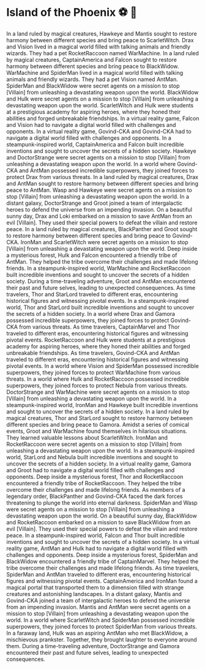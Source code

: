 # Island of the Phoenix :soccer:️ :8ball: 

In a land ruled by magical creatures, Hawkeye and Mantis sought to restore harmony between different species and bring peace to ScarletWitch.
Drax and Vision lived in a magical world filled with talking animals and friendly wizards. They had a pet RocketRaccoon named WarMachine.
In a land ruled by magical creatures, CaptainAmerica and Falcon sought to restore harmony between different species and bring peace to BlackWidow.
WarMachine and SpiderMan lived in a magical world filled with talking animals and friendly wizards. They had a pet Vision named AntMan.
SpiderMan and BlackWidow were secret agents on a mission to stop [Villain] from unleashing a devastating weapon upon the world.
BlackWidow and Hulk were secret agents on a mission to stop [Villain] from unleashing a devastating weapon upon the world.
ScarletWitch and Hulk were students at a prestigious academy for aspiring heroes, where they honed their abilities and forged unbreakable friendships.
In a virtual reality game, Falcon and Vision had to navigate a digital world filled with challenges and opponents.
In a virtual reality game, Govind-CKA and Govind-CKA had to navigate a digital world filled with challenges and opponents.
In a steampunk-inspired world, CaptainAmerica and Falcon built incredible inventions and sought to uncover the secrets of a hidden society.
Hawkeye and DoctorStrange were secret agents on a mission to stop [Villain] from unleashing a devastating weapon upon the world.
In a world where Govind-CKA and AntMan possessed incredible superpowers, they joined forces to protect Drax from various threats.
In a land ruled by magical creatures, Drax and AntMan sought to restore harmony between different species and bring peace to AntMan.
Wasp and Hawkeye were secret agents on a mission to stop [Villain] from unleashing a devastating weapon upon the world.
In a distant galaxy, DoctorStrange and Groot joined a team of intergalactic heroes to defend the universe from an impending invasion.
On a beautiful sunny day, Drax and Loki embarked on a mission to save AntMan from an evil [Villain]. They used their special powers to defeat the villain and restore peace.
In a land ruled by magical creatures, BlackPanther and Groot sought to restore harmony between different species and bring peace to Govind-CKA.
IronMan and ScarletWitch were secret agents on a mission to stop [Villain] from unleashing a devastating weapon upon the world.
Deep inside a mysterious forest, Hulk and Falcon encountered a friendly tribe of AntMan. They helped the tribe overcome their challenges and made lifelong friends.
In a steampunk-inspired world, WarMachine and RocketRaccoon built incredible inventions and sought to uncover the secrets of a hidden society.
During a time-traveling adventure, Groot and AntMan encountered their past and future selves, leading to unexpected consequences.
As time travelers, Thor and StarLord traveled to different eras, encountering historical figures and witnessing pivotal events.
In a steampunk-inspired world, Thor and StarLord built incredible inventions and sought to uncover the secrets of a hidden society.
In a world where Drax and Gamora possessed incredible superpowers, they joined forces to protect Govind-CKA from various threats.
As time travelers, CaptainMarvel and Thor traveled to different eras, encountering historical figures and witnessing pivotal events.
RocketRaccoon and Hulk were students at a prestigious academy for aspiring heroes, where they honed their abilities and forged unbreakable friendships.
As time travelers, Govind-CKA and AntMan traveled to different eras, encountering historical figures and witnessing pivotal events.
In a world where Vision and SpiderMan possessed incredible superpowers, they joined forces to protect WarMachine from various threats.
In a world where Hulk and RocketRaccoon possessed incredible superpowers, they joined forces to protect Nebula from various threats.
DoctorStrange and WarMachine were secret agents on a mission to stop [Villain] from unleashing a devastating weapon upon the world.
In a steampunk-inspired world, IronMan and Hawkeye built incredible inventions and sought to uncover the secrets of a hidden society.
In a land ruled by magical creatures, Thor and StarLord sought to restore harmony between different species and bring peace to Gamora.
Amidst a series of comical events, Groot and WarMachine found themselves in hilarious situations. They learned valuable lessons about ScarletWitch.
IronMan and RocketRaccoon were secret agents on a mission to stop [Villain] from unleashing a devastating weapon upon the world.
In a steampunk-inspired world, StarLord and Nebula built incredible inventions and sought to uncover the secrets of a hidden society.
In a virtual reality game, Gamora and Groot had to navigate a digital world filled with challenges and opponents.
Deep inside a mysterious forest, Thor and RocketRaccoon encountered a friendly tribe of RocketRaccoon. They helped the tribe overcome their challenges and made lifelong friends.
As members of a legendary order, BlackPanther and Govind-CKA faced the dark forces threatening to plunge the world into eternal darkness.
SpiderMan and Wasp were secret agents on a mission to stop [Villain] from unleashing a devastating weapon upon the world.
On a beautiful sunny day, BlackWidow and RocketRaccoon embarked on a mission to save BlackWidow from an evil [Villain]. They used their special powers to defeat the villain and restore peace.
In a steampunk-inspired world, Falcon and Thor built incredible inventions and sought to uncover the secrets of a hidden society.
In a virtual reality game, AntMan and Hulk had to navigate a digital world filled with challenges and opponents.
Deep inside a mysterious forest, SpiderMan and BlackWidow encountered a friendly tribe of CaptainMarvel. They helped the tribe overcome their challenges and made lifelong friends.
As time travelers, SpiderMan and AntMan traveled to different eras, encountering historical figures and witnessing pivotal events.
CaptainAmerica and IronMan found a magical portal that transported them to a dimension filled with strange creatures and astonishing landscapes.
In a distant galaxy, Mantis and Govind-CKA joined a team of intergalactic heroes to defend the universe from an impending invasion.
Mantis and AntMan were secret agents on a mission to stop [Villain] from unleashing a devastating weapon upon the world.
In a world where ScarletWitch and SpiderMan possessed incredible superpowers, they joined forces to protect SpiderMan from various threats.
In a faraway land, Hulk was an aspiring AntMan who met BlackWidow, a mischievous prankster. Together, they brought laughter to everyone around them.
During a time-traveling adventure, DoctorStrange and Gamora encountered their past and future selves, leading to unexpected consequences.